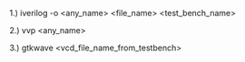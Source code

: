 1.) iverilog -o <any_name> <file_name> <test_bench_name>

2.) vvp <any_name>

3.) gtkwave <vcd_file_name_from_testbench>
